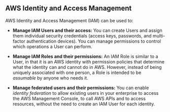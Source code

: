 ## AWS Identity and Access Management

AWS Identity and Access Management (IAM) can be used to:

- **Manage IAM Users and their access:** You can create Users and assign them individual security credentials (access keys, passwords, and multi-factor authentication devices). You can manage permissions to control which operations a User can perform.

- **Manage IAM Roles and their permissions:** An IAM Role is similar to a User, in that it is an AWS identity with permission policies that determine what the identity can and cannot do in AWS. However, instead of being uniquely associated with one person, a Role is intended to be _assumable_ by anyone who needs it.

- **Manage federated users and their permissions:** You can enable _identity federation_ to allow existing users in your enterprise to access the AWS Management Console, to call AWS APIs and to access resources, without the need to create an IAM User for each identity.